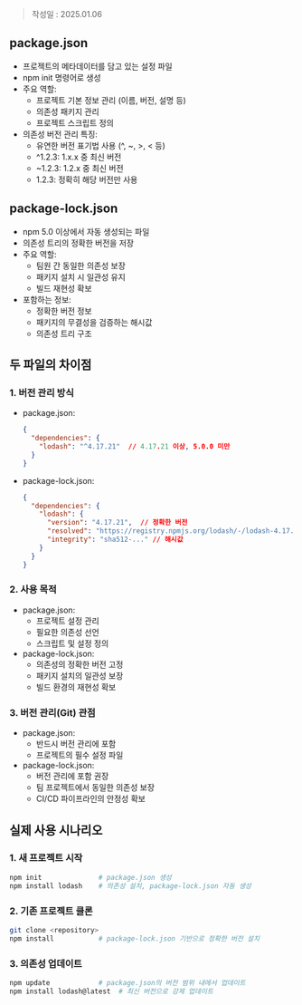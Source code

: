>작성일 : 2025.01.06
## package.json
- 프로젝트의 메타데이터를 담고 있는 설정 파일
- npm init 명령어로 생성
- 주요 역할:
  - 프로젝트 기본 정보 관리 (이름, 버전, 설명 등)
  - 의존성 패키지 관리
  - 프로젝트 스크립트 정의
- 의존성 버전 관리 특징:
  - 유연한 버전 표기법 사용 (^, ~, >, < 등)
  - ^1.2.3: 1.x.x 중 최신 버전
  - ~1.2.3: 1.2.x 중 최신 버전
  - 1.2.3: 정확히 해당 버전만 사용

## package-lock.json
- npm 5.0 이상에서 자동 생성되는 파일
- 의존성 트리의 정확한 버전을 저장
- 주요 역할:
  - 팀원 간 동일한 의존성 보장
  - 패키지 설치 시 일관성 유지
  - 빌드 재현성 확보
- 포함하는 정보:
  - 정확한 버전 정보
  - 패키지의 무결성을 검증하는 해시값
  - 의존성 트리 구조

## 두 파일의 차이점

### 1. 버전 관리 방식
- package.json:
  ```json
  {
    "dependencies": {
      "lodash": "^4.17.21"  // 4.17.21 이상, 5.0.0 미만
    }
  }
  ```
- package-lock.json:
  ```json
  {
    "dependencies": {
      "lodash": {
        "version": "4.17.21",  // 정확한 버전
        "resolved": "https://registry.npmjs.org/lodash/-/lodash-4.17.21.tgz",
        "integrity": "sha512-..." // 해시값
      }
    }
  }
  ```

### 2. 사용 목적
- package.json: 
  - 프로젝트 설정 관리
  - 필요한 의존성 선언
  - 스크립트 및 설정 정의
- package-lock.json:
  - 의존성의 정확한 버전 고정
  - 패키지 설치의 일관성 보장
  - 빌드 환경의 재현성 확보

### 3. 버전 관리(Git) 관점
- package.json:
  - 반드시 버전 관리에 포함
  - 프로젝트의 필수 설정 파일
- package-lock.json:
  - 버전 관리에 포함 권장
  - 팀 프로젝트에서 동일한 의존성 보장
  - CI/CD 파이프라인의 안정성 확보

## 실제 사용 시나리오

### 1. 새 프로젝트 시작
```bash
npm init              # package.json 생성
npm install lodash    # 의존성 설치, package-lock.json 자동 생성
```

### 2. 기존 프로젝트 클론
```bash
git clone <repository>
npm install           # package-lock.json 기반으로 정확한 버전 설치
```

### 3. 의존성 업데이트
```bash
npm update            # package.json의 버전 범위 내에서 업데이트
npm install lodash@latest  # 최신 버전으로 강제 업데이트
```